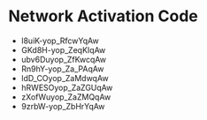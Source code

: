 # Network Activation Code
* l8uiK-yop_RfcwYqAw
* GKd8H-yop_ZeqKIqAw
* ubv6Duyop_ZfKwcqAw
* Rn9hY-yop_Za_PAqAw
* ldD_COyop_ZaMdwqAw
* hRWESOyop_ZaZGUqAw
* zXofWuyop_ZaZMQqAw
* 9zrbW-yop_ZbHrYqAw